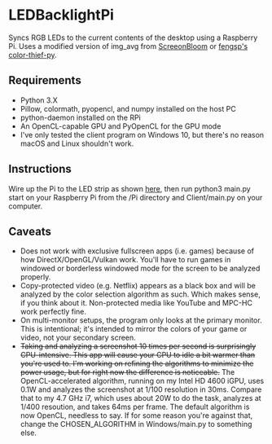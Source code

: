 # LEDBacklightPi
Syncs RGB LEDs to the current contents of the desktop using a Raspberry Pi. Uses a modified version of img_avg from [ScreeonBloom](https://github.com/kershner/screenBloom) or [fengsp's color-thief-py](https://github.com/fengsp/color-thief-py).

Requirements
------------

* Python 3.X
* Pillow, colormath, pyopencl, and numpy installed on the host PC
* python-daemon installed on the RPi
* An OpenCL-capable GPU and PyOpenCL for the GPU mode
* I've only tested the client program on Windows 10, but there's no reason macOS and Linux shouldn't work.


Instructions
------------

Wire up the Pi to the LED strip as shown [here](http://popoklopsi.github.io/RaspberryPi-LedStrip/#!/), then run python3 main.py start on your Raspberry Pi from the /Pi directory and Client/main.py on your computer.

Caveats
-------

* Does not work with exclusive fullscreen apps (i.e. games) because of how DirectX/OpenGL/Vulkan work. You'll have to run games in windowed or borderless windowed mode for the screen to be analyzed properly.
* Copy-protected video (e.g. Netflix) appears as a black box and will be analyzed by the color selection algorithm as such. Which makes sense, if you think about it. Non-protected media like YouTube and MPC-HC work perfectly fine.
* On multi-monitor setups, the program only looks at the primary monitor. This is intentional; it's intended to mirror the colors of your game or video, not your secondary screen.
* ~~Taking and analyzing a screenshot 10 times per second is surprisingly CPU-intensive. This app will cause your CPU to idle a bit warmer than you're used to. I'm working on refining the algorithms to minimize the power usage, but for right now the difference is noticeable.~~ The OpenCL-accelerated algorithm, running on my Intel HD 4600 iGPU, uses 0.1W and analyzes the screenshot at 1/100 resolution in 30ms. Compare that to my 4.7 GHz i7, which uses about 20W to do the task, analyzes at 1/400 resoution, and takes 64ms per frame. The default algorithm is now OpenCL, needless to say. If for some reason you're against that, change the CHOSEN_ALGORITHM in Windows/main.py to something else.